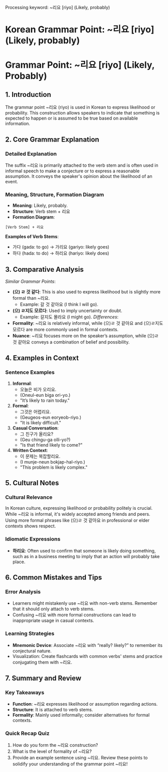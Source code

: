 Processing keyword: ~리요 [riyo] (Likely, probably)
# Korean Grammar Point: ~리요 [riyo] (Likely, probably)
# Grammar Point: ~리요 [riyo] (Likely, Probably)
## 1. Introduction
The grammar point ~리요 (riyo) is used in Korean to express likelihood or probability. This construction allows speakers to indicate that something is expected to happen or is assumed to be true based on available information.
## 2. Core Grammar Explanation
### Detailed Explanation
The suffix ~리요 is primarily attached to the verb stem and is often used in informal speech to make a conjecture or to express a reasonable assumption. It conveys the speaker's opinion about the likelihood of an event.
### Meaning, Structure, Formation Diagram
- **Meaning**: Likely, probably.
- **Structure**: Verb stem + 리요
- **Formation Diagram**:
```
[Verb Stem] + 리요
```
**Examples of Verb Stems**:
- 가다 (gada: to go) → 가리요 (gariyo: likely goes)
- 하다 (hada: to do) → 하리요 (hariyo: likely does)
## 3. Comparative Analysis
*Similar Grammar Points*:
- **(으) ㄹ 것 같다**: This is also used to express likelihood but is slightly more formal than ~리요. 
    - Example: 갈 것 같아요 (I think I will go).
- **(으) ㄹ지도 모르다**: Used to imply uncertainty or doubt.
    - Example: 갈지도 몰라요 (I might go).
*Differences*:
- **Formality**: ~리요 is relatively informal, while (으)ㄹ 것 같아요 and (으)ㄹ지도 모르다 are more commonly used in formal contexts.
- **Nuance**: ~리요 focuses more on the speaker’s assumption, while (으)ㄹ 것 같아요 conveys a combination of belief and possibility.
## 4. Examples in Context
### Sentence Examples
1. **Informal**: 
   - 오늘은 비가 오리요. 
   - (Oneul-eun biga ori-yo.) 
   - "It’s likely to rain today."
2. **Formal**: 
   - 그것은 어렵리요. 
   - (Geugeos-eun eoryeob-riyo.) 
   - "It is likely difficult."
3. **Casual Conversation**:
   - 그 친구가 올리요? 
   - (Geu chingu-ga olli-yo?) 
   - "Is that friend likely to come?"
4. **Written Context**:
   - 이 문제는 복잡할리요. 
   - (I munje-neun bokjap-hal-riyo.) 
   - "This problem is likely complex."
## 5. Cultural Notes
### Cultural Relevance
In Korean culture, expressing likelihood or probability politely is crucial. While ~리요 is informal, it's widely accepted among friends and peers. Using more formal phrases like (으)ㄹ 것 같아요 in professional or elder contexts shows respect.
### Idiomatic Expressions
- **하리요**: Often used to confirm that someone is likely doing something, such as in a business meeting to imply that an action will probably take place.
## 6. Common Mistakes and Tips
### Error Analysis
- Learners might mistakenly use ~리요 with non-verb stems. Remember that it should only attach to verb stems.
- Confusing ~리요 with more formal constructions can lead to inappropriate usage in casual contexts.
### Learning Strategies
- **Mnemonic Device**: Associate ~리요 with “really? likely?” to remember its conjectural nature.
- Visualization: Create flashcards with common verbs' stems and practice conjugating them with ~리요.
## 7. Summary and Review
### Key Takeaways
- **Function**: ~리요 expresses likelihood or assumption regarding actions.
- **Structure**: It is attached to verb stems.
- **Formality**: Mainly used informally; consider alternatives for formal contexts.
### Quick Recap Quiz
1. How do you form the ~리요 construction?
2. What is the level of formality of ~리요?
3. Provide an example sentence using ~리요. 
Review these points to solidify your understanding of the grammar point ~리요!
